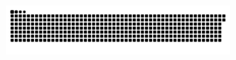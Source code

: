 <picture>
  <source media="(prefers-color-scheme: dark)" srcset="https://raw.githubusercontent.com/MarineHakobyan/MarineHakobyan/042d19d44b7b109651fea8625ef3755a82fcfd3d/github-contribution-grid-snake-dark.svg" />
  <source media="(prefers-color-scheme: light)" srcset="https://raw.githubusercontent.com/MarineHakobyan/MarineHakobyan/042d19d44b7b109651fea8625ef3755a82fcfd3d/github-contribution-grid-snake.svg" />
  <img alt="github-snake" src="https://raw.githubusercontent.com/MarineHakobyan/MarineHakobyan/042d19d44b7b109651fea8625ef3755a82fcfd3d/github-contribution-grid-snake-dark.svg" />
</picture>
